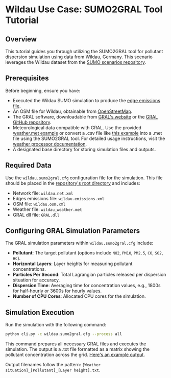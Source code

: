 # Wildau Use Case: SUMO2GRAL Tool Tutorial

## Overview

This tutorial guides you through utilizing the SUMO2GRAL tool for pollutant dispersion simulation using data from Wildau, Germany. This scenario leverages the Wildau dataset from the [SUMO scenarios repository](https://github.com/DLR-TS/sumo-scenarios/tree/main/Wildau).

## Prerequisites

Before beginning, ensure you have:

- Executed the Wildau SUMO simulation to produce the [edge emissions file](https://sumo.dlr.de/docs/Simulation/Output/Lane-_or_Edge-based_Emissions_Measures.html).
- An OSM file for Wildau, obtainable from [OpenStreetMap](https://www.openstreetmap.org/).
- The GRAL software, downloadable from [GRAL's website](https://gral.tugraz.at/) or the [GRAL GitHub repository](https://github.com/GralDispersionModel/GRAL).
- Meteorological data compatible with GRAL. Use the provided [weather.met example](/weather/examples/weather.met) or convert a .csv file like [this example](/weather/examples/standard_input_weather_data.csv) into a .met file using the SUMO2GRAL tool. For detailed usage instructions, visit the [weather processor documentation](https://seniel98.github.io/SUMO2GRAL/weather/weather_processor/#usage).
- A designated base directory for storing simulation files and outputs.

## Required Data

Use the `wildau.sumo2gral.cfg` configuration file for the simulation. This file should be placed in the [repository's root directory](wildau.sumo2gral.cfg) and includes:

- Network file: `wildau.net.xml`
- Edges emissions file: `wildau.emissions.xml`
- OSM file: `wildau.osm.xml`
- Weather file: `wildau_weather.met`
- GRAL dll file: `GRAL.dll`

## Configuring GRAL Simulation Parameters

The GRAL simulation parameters within `wildau.sumo2gral.cfg` include:

- **Pollutant**: The target pollutant (options include `NO2`, `PM10`, `PM2.5`, `CO`, `SO2`, `HC`).
- **Horizontal Layers**: Layer heights for measuring pollutant concentrations.
- **Particles Per Second**: Total Lagrangian particles released per dispersion situation for accuracy.
- **Dispersion Time**: Averaging time for concentration values, e.g., 1800s for half-hourly or 3600s for hourly values.
- **Number of CPU Cores**: Allocated CPU cores for the simulation.

## Simulation Execution

Run the simulation with the following command:

```bash
python cli.py -c wildau.sumo2gral.cfg --process all
```

This command prepares all necessary GRAL files and executes the simulation. The output is a .txt file formatted as a matrix showing the pollutant concentration across the grid. [Here's an example output](results/results_weather_1_NOx_6m.txt).

Output filenames follow the pattern: `[Weather situation]_[Pollutant]_[Layer height].txt`.